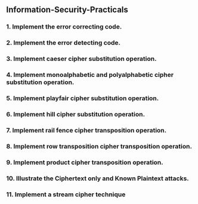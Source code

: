 ## Information-Security-Practicals

### 1. Implement the error correcting code.

### 2. Implement the error detecting code.

### 3. Implement caeser cipher substitution operation.

### 4. Implement monoalphabetic and polyalphabetic cipher substitution operation.

### 5. Implement playfair cipher substitution operation.

### 6. Implement hill cipher substitution operation.

### 7. Implement rail fence cipher transposition operation.

### 8. Implement row transposition cipher transposition operation.

### 9. Implement product cipher transposition operation.

### 10. Illustrate the Ciphertext only and Known Plaintext attacks.

### 11. Implement a stream cipher technique
